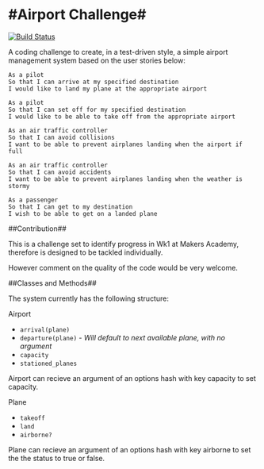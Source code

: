 #Airport Challenge#
=================

[![Build Status](https://travis-ci.org/RBGeomaticsRob/airport_challenge.svg?branch=master)](https://travis-ci.org/RBGeomaticsRob/airport_challenge)

A coding challenge to create, in a test-driven style, a simple airport management system based on the user stories below:

```
As a pilot
So that I can arrive at my specified destination
I would like to land my plane at the appropriate airport

As a pilot
So that I can set off for my specified destination
I would like to be able to take off from the appropriate airport

As an air traffic controller
So that I can avoid collisions
I want to be able to prevent airplanes landing when the airport if full

As an air traffic controller
So that I can avoid accidents
I want to be able to prevent airplanes landing when the weather is stormy

As a passenger
So that I can get to my destination
I wish to be able to get on a landed plane
```
##Contribution##

This is a challenge set to identify progress in Wk1 at Makers Academy, therefore is designed to be tackled individually.

However comment on the quality of the code would be very welcome.


##Classes and Methods##

The system currently has the following structure:

Airport
- `arrival(plane)`
- `departure(plane)` - *Will default to next available plane, with no argument*
- `capacity`
- `stationed_planes`

Airport can recieve an argument of an options hash with key capacity to set capacity.

Plane
- `takeoff`
- `land`
- `airborne?`

Plane can recieve an argument of an options hash with key airborne to set the the status to true or false.

